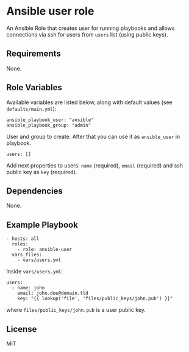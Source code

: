 Ansible user role
=========

An Ansible Role that creates user for running playbooks and allows connections via ssh for users from `users` list (using public keys).

Requirements
------------

None.

Role Variables
--------------

Available variables are listed below, along with default values (see `defaults/main.yml`):

    ansible_playbook_user: "ansible"
    ansible_playbook_group: "admin"

User and group to create. After that you can use it as `ansible_user` in playbook.

    users: []

Add next properties to users: `name` (required), `email` (required) and ssh public key as `key` (required).

Dependencies
------------

None.

Example Playbook
----------------

    - hosts: all
      roles:
        - role: ansible-user
      vars_files:
        - vars/users.yml

Inside `vars/users.yml`:

    users:
      - name: john
        email: john.doe@domain.tld
        key: "{{ lookup('file', 'files/public_keys/john.pub') }}"

where `files/public_keys/john.pub` is a user public key.

License
-------

MIT


